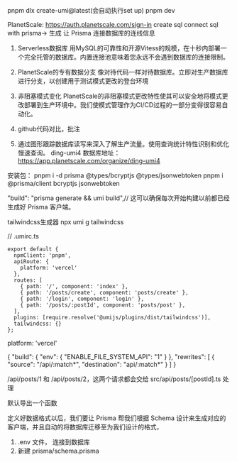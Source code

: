 pnpm dlx create-umi@latest(会自动执行set up)
pnpm dev

PlanetScale: https://auth.planetscale.com/sign-in
    create sql
    connect sql
        with prisma-> 生成 让 Prisma 连接数据库的连线信息
1. Serverless数据库
用MySQL的可靠性和开源Vitess的规模，在十秒内部署一个完全托管的数据库。内置连接池意味着您永远不会遇到数据库的连接限制。

2. PlanetScale的专有数据分支 像对待代码一样对待数据库。立即对生产数据库进行分支，以创建用于测试模式更改的登台环境
3. 非阻塞模式变化 PlanetScale的非阻塞模式更改特性使其可以安全地将模式更改部署到生产环境中。我们使模式管理作为CI/CD过程的一部分变得很容易自动化。
4. github代码对比，批注
5.  通过图形跟踪数据库读写来深入了解生产流量。使用查询统计特性识别和优化慢速查询。
ding-umi4 数据库地址： https://app.planetscale.com/organize/ding-umi4

安装包：
pnpm i -d prisma @types/bcryptjs @types/jsonwebtoken 
pnpm i @prisma/client bcryptjs jsonwebtoken

"build": "prisma generate && umi build",// 这可以确保每次开始构建以前都已经生成好 Prisma 客户端。

tailwindcss生成器
  npx umi g tailwindcss 


<!-- *** umi配置（apiRoute ,routes 路由配置） 说明 -->
// .umirc.ts
``` 
export default {
  npmClient: 'pnpm',
  apiRoute: {
    platform: 'vercel'
  },
  routes: [
    { path: '/', component: 'index' },
    { path: '/posts/create', component: 'posts/create' },
    { path: '/login', component: 'login' },
    { path: '/posts/:postId', component: 'posts/post' },
  ],
  plugins: [require.resolve('@umijs/plugins/dist/tailwindcss')],
  tailwindcss: {}
};
```

<!-- 为了顺利部署项目到 Vercel ，你需要在项目根目录下加入一个 vercel.json 配置文件， 说明？？ -->
platform: 'vercel'

{
    "build": {
      "env": {
        "ENABLE_FILE_SYSTEM_API": "1"
      }
    },
    "rewrites": [
      {
        "source": "/api/:match*",
        "destination": "api/:match*"
      }
    ]
  }

  <!-- 动态匹配 -->
  /api/posts/1 和 /api/posts/2，这两个请求都会交给 src/api/posts/[postId].ts 处理

  <!-- 每个 .ts 文件就是一个 API Handler -->
  默认导出一个函数

  <!-- 定义schema, 确定数据库格式 -->
  定义好数据格式以后，我们要让 Prisma 帮我们根据 Schema 设计来生成对应的客户端，并且自动的将数据库迁移至为我们设计的格式，
  1. .env 文件， 连接到数据库 
  2. 新建 prisma/schema.prisma 